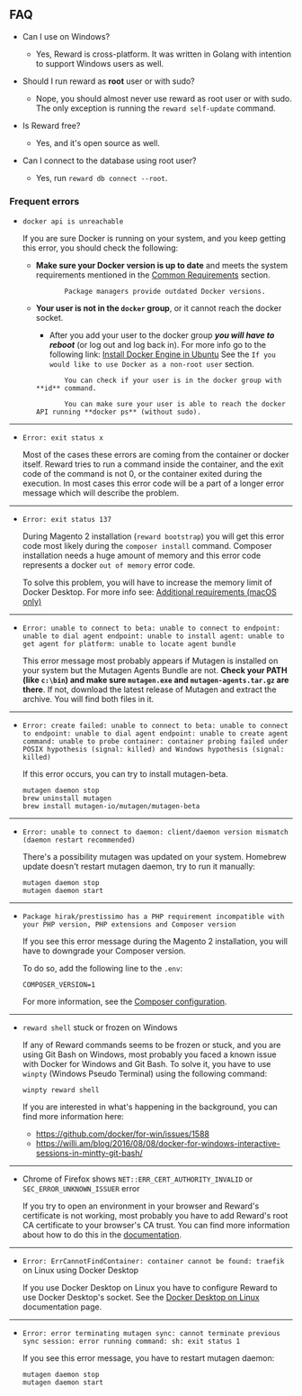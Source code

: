 ## FAQ

* Can I use on Windows?

    * Yes, Reward is cross-platform. It was written in Golang with intention to support Windows users as well.

* Should I run reward as **root** user or with sudo?

    * Nope, you should almost never use reward as root user or with sudo. The only exception is running
      the `reward self-update` command.

* Is Reward free?

    * Yes, and it's open source as well.

* Can I connect to the database using root user?

    * Yes, run `reward db connect --root`.

### Frequent errors

* `docker api is unreachable`

  If you are sure Docker is running on your system, and you keep getting this error, you should check the following:

    * **Make sure your Docker version is up to date** and meets the system requirements mentioned in the
      [Common Requirements](installation.html#common-requirements) section.
      ``` note::
             Package managers provide outdated Docker versions.
      ```

    * **Your user is not in the `docker` group**, or it cannot reach the docker socket.
        * After you add your user to the docker group ***you will have to reboot*** (or log out and log back in). For
          more info go to the following link:
          [Install Docker Engine in Ubuntu](https://docs.docker.com/engine/install/ubuntu/#install-using-the-convenience-script)
          See the `If you would like to use Docker as a non-root user` section.

      ``` note::
             You can check if your user is in the docker group with **id** command.
    
             You can make sure your user is able to reach the docker API running **docker ps** (without sudo).
      ```

---

* `Error: exit status x`

  Most of the cases these errors are coming from the container or docker itself. Reward tries to run a command inside
  the container, and the exit code of the command is not 0, or the container exited during the execution. In most cases
  this error code will be a part of a longer error message which will describe the problem.

---

* `Error: exit status 137`

  During Magento 2 installation (`reward bootstrap`) you will get this error code most likely during
  the `composer install` command. Composer installation needs a huge amount of memory and this error code represents a
  docker `out of memory` error code.

  To solve this problem, you will have to increase the memory limit of Docker Desktop. For more info see:
  [Additional requirements (macOS only)](installation.html#additional-requirements-macos-only)

---

* ```Error: unable to connect to beta: unable to connect to endpoint: unable to dial agent endpoint: unable to install agent: unable to get agent for platform: unable to locate agent bundle```

  This error message most probably appears if Mutagen is installed on your system but the Mutagen Agents Bundle are
  not. **Check your PATH (like `c:\bin`) and make sure `mutagen.exe` and `mutagen-agents.tar.gz` are there**. If not,
  download the latest release of Mutagen and extract the archive. You will find both files in it.

---

* ```Error: create failed: unable to connect to beta: unable to connect to endpoint: unable to dial agent endpoint: unable to create agent command: unable to probe container: container probing failed under POSIX hypothesis (signal: killed) and Windows hypothesis (signal: killed)```

  If this error occurs, you can try to install mutagen-beta.
    ```
    mutagen daemon stop
    brew uninstall mutagen
    brew install mutagen-io/mutagen/mutagen-beta
    ```

---

* ```Error: unable to connect to daemon: client/daemon version mismatch (daemon restart recommended)```

  There's a possibility mutagen was updated on your system. Homebrew update doesn't restart mutagen daemon, try to run
  it manually:
    ```
    mutagen daemon stop
    mutagen daemon start
    ```

---

* `Package hirak/prestissimo has a PHP requirement incompatible with your PHP version, PHP extensions and Composer version`

  If you see this error message during the Magento 2 installation, you will have to downgrade your Composer version.

  To do so, add the following line to the `.env`:
    ```
    COMPOSER_VERSION=1
    ```

  For more information, see the [Composer configuration](customization/composer.md).

---

* `reward shell` stuck or frozen on Windows

  If any of Reward commands seems to be frozen or stuck, and you are using Git Bash on Windows, most probably you faced
  a known issue with Docker for Windows and Git Bash. To solve it, you have to use `winpty` (Windows Pseudo Terminal)
  using the following command:
    ```
    winpty reward shell
    ```
  If you are interested in what's happening in the background, you can find more information here:
    * https://github.com/docker/for-win/issues/1588
    * https://willi.am/blog/2016/08/08/docker-for-windows-interactive-sessions-in-mintty-git-bash/

---

* Chrome of Firefox shows `NET::ERR_CERT_AUTHORITY_INVALID` or `SEC_ERROR_UNKNOWN_ISSUER` error

  If you try to open an environment in your browser and Reward's certificate is not working, most probably you have to
  add Reward's root CA certificate to your browser's CA trust. You can find more information about how to do this in
  the [documentation](installation.html#trusted-ca-root-certificate).

---

* `Error: ErrCannotFindContainer: container cannot be found: traefik` on Linux using Docker Desktop

  If you use Docker Desktop on Linux you have to configure Reward to use Docker Desktop's socket.
  See the [Docker Desktop on Linux](configuration/docker-desktop-on-linux.html) documentation page.

---

* `Error: error terminating mutagen sync: cannot terminate previous sync session: error running command: sh: exit status 1`

  If you see this error message, you have to restart mutagen daemon:
    ```
    mutagen daemon stop
    mutagen daemon start
    ```
